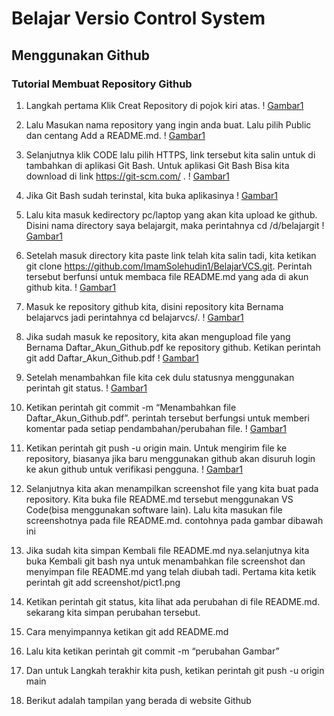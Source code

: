 # Belajar Versio Control System
## Menggunakan Github 

### Tutorial Membuat Repository Github

1. Langkah pertama Klik Creat Repository di pojok kiri atas.
! [Gambar1](sstutorial/ss1.png)
2. Lalu Masukan nama repository yang ingin anda buat. Lalu pilih Public dan centang Add a README.md. 
! [Gambar1](sstutorial/ss2.png)
3. Selanjutnya klik CODE lalu pilih HTTPS, link tersebut kita salin untuk di tambahkan di aplikasi Git Bash. Untuk aplikasi Git Bash Bisa kita download di link https://git-scm.com/ .
! [Gambar1](sstutorial/ss3.png)
4. Jika Git Bash sudah terinstal, kita buka aplikasinya
! [Gambar1](sstutorial/ss4.png)
5. Lalu kita masuk kedirectory pc/laptop yang akan kita upload ke github. Disini nama directory saya belajargit, maka perintahnya cd /d/belajargit
! [Gambar1](sstutorial/ss5.png)
6. Setelah masuk directory kita paste link telah kita salin tadi, kita ketikan git clone https://github.com/ImamSolehudin1/BelajarVCS.git. Perintah tersebut berfunsi untuk membaca file README.md yang ada di akun github kita.
! [Gambar1](sstutorial/ss6.png)
7.	Masuk ke repository github kita, disini repository kita Bernama belajarvcs  jadi perintahnya cd belajarvcs/.
! [Gambar1](sstutorial/ss7.png)
8.	Jika sudah masuk ke repository, kita akan mengupload file yang Bernama Daftar_Akun_Github.pdf ke repository github. Ketikan perintah git add Daftar_Akun_Github.pdf
! [Gambar1](sstutorial/ss8.png)
9.	Setelah menambahkan file kita cek dulu statusnya menggunakan perintah git status.
! [Gambar1](sstutorial/ss9.png)
10.	 Ketikan perintah git commit -m “Menambahkan file Daftar_Akun_Github.pdf”. perintah tersebut berfungsi untuk memberi komentar pada setiap pendambahan/perubahan file.
! [Gambar1](sstutorial/ss10.png)
11.	Ketikan perintah git push -u origin main.  Untuk mengirim file ke repository, biasanya jika baru menggunakan github akan disuruh login ke akun github untuk verifikasi pengguna.
! [Gambar1](sstutorial/ss11.png)
12.	Selanjutnya kita akan menampilkan screenshot file yang kita buat pada repository. Kita buka file README.md tersebut menggunakan VS Code(bisa menggunakan software lain). Lalu kita masukan file screenshotnya pada file README.md. contohnya pada gambar dibawah ini 

13. Jika sudah kita simpan Kembali file README.md nya.selanjutnya kita buka Kembali git bash nya untuk menambahkan file screenshot dan menyimpan file README.md yang telah diubah tadi. Pertama kita ketik perintah git add screenshot/pict1.png

14.	Ketikan perintah git status, kita lihat ada perubahan di file README.md. sekarang kita simpan perubahan tersebut.

15.	Cara menyimpannya ketikan git add README.md

16. Lalu kita ketikan perintah git commit -m “perubahan Gambar”

17. Dan untuk Langkah terakhir kita push, ketikan perintah git push -u origin main

18.	 Berikut adalah tampilan yang berada di website Github